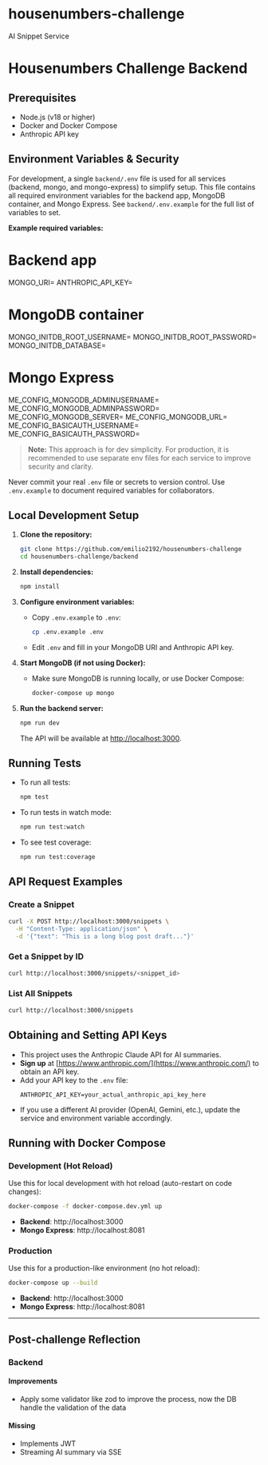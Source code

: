 # housenumbers-challenge
AI Snippet Service

# Housenumbers Challenge Backend

## Prerequisites

- Node.js (v18 or higher)
- Docker and Docker Compose
- Anthropic API key

## Environment Variables & Security

For development, a single `backend/.env` file is used for all services (backend, mongo, and mongo-express) to simplify setup. This file contains all required environment variables for the backend app, MongoDB container, and Mongo Express. See `backend/.env.example` for the full list of variables to set.

**Example required variables:**

# Backend app
MONGO_URI=
ANTHROPIC_API_KEY=

# MongoDB container
MONGO_INITDB_ROOT_USERNAME=
MONGO_INITDB_ROOT_PASSWORD=
MONGO_INITDB_DATABASE=

# Mongo Express
ME_CONFIG_MONGODB_ADMINUSERNAME=
ME_CONFIG_MONGODB_ADMINPASSWORD=
ME_CONFIG_MONGODB_SERVER=
ME_CONFIG_MONGODB_URL=
ME_CONFIG_BASICAUTH_USERNAME=
ME_CONFIG_BASICAUTH_PASSWORD=

> **Note:** This approach is for dev simplicity. For production, it is recommended to use separate env files for each service to improve security and clarity.

Never commit your real `.env` file or secrets to version control. Use `.env.example` to document required variables for collaborators.

## Local Development Setup

1. **Clone the repository:**
   ```sh
   git clone https://github.com/emilio2192/housenumbers-challenge
   cd housenumbers-challenge/backend
   ```

2. **Install dependencies:**
   ```sh
   npm install
   ```

3. **Configure environment variables:**
   - Copy `.env.example` to `.env`:
     ```sh
     cp .env.example .env
     ```
   - Edit `.env` and fill in your MongoDB URI and Anthropic API key.

4. **Start MongoDB (if not using Docker):**
   - Make sure MongoDB is running locally, or use Docker Compose:
     ```sh
     docker-compose up mongo
     ```

5. **Run the backend server:**
   ```sh
   npm run dev
   ```
   The API will be available at [http://localhost:3000](http://localhost:3000).

## Running Tests

- To run all tests:
  ```sh
  npm test
  ```

- To run tests in watch mode:
  ```sh
  npm run test:watch
  ```

- To see test coverage:
  ```sh
  npm run test:coverage
  ```

## API Request Examples

### Create a Snippet

```sh
curl -X POST http://localhost:3000/snippets \
  -H "Content-Type: application/json" \
  -d '{"text": "This is a long blog post draft..."}'
```

### Get a Snippet by ID

```sh
curl http://localhost:3000/snippets/<snippet_id>
```

### List All Snippets

```sh
curl http://localhost:3000/snippets
```

## Obtaining and Setting API Keys

- This project uses the Anthropic Claude API for AI summaries.
- **Sign up** at [https://www.anthropic.com/](https://www.anthropic.com/) to obtain an API key.
- Add your API key to the `.env` file:
  ```
  ANTHROPIC_API_KEY=your_actual_anthropic_api_key_here
  ```
- If you use a different AI provider (OpenAI, Gemini, etc.), update the service and environment variable accordingly.

## Running with Docker Compose

### Development (Hot Reload)

Use this for local development with hot reload (auto-restart on code changes):

```sh
docker-compose -f docker-compose.dev.yml up
```

- **Backend**: http://localhost:3000  
- **Mongo Express**: http://localhost:8081

### Production

Use this for a production-like environment (no hot reload):

```sh
docker-compose up --build
```

- **Backend**: http://localhost:3000  
- **Mongo Express**: http://localhost:8081

---


## Post-challenge Reflection

### Backend
#### Improvements
- Apply some validator like zod to improve the process, now the DB handle the validation of the data
#### Missing
- Implements JWT
- Streaming AI summary via SSE

